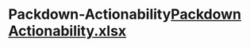 # Packdown-Actionability[Packdown Actionability.xlsx](https://github.com/tommynkoho/Packdown-Actionability/files/10247412/Packdown.Actionability.xlsx)
